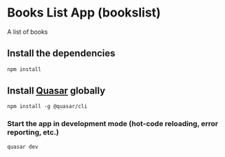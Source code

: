# Books List App (bookslist)

A list of books

## Install the dependencies
```bash
npm install
```
## Install [Quasar](https://quasar.dev/) globally
```
npm install -g @quasar/cli
```

### Start the app in development mode (hot-code reloading, error reporting, etc.)
```bash
quasar dev
```
